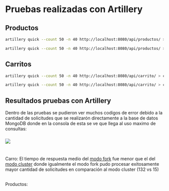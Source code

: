 # Pruebas realizadas con Artillery
## Productos
```bash
artillery quick --count 50 -n 40 http://localhost:8080/api/productos/ > products_cluster.txt
```
```bash
artillery quick --count 50 -n 40 http://localhost:8080/api/productos/ > products_fork.txt
```
## Carritos
```bash
artillery quick --count 50 -n 40 http://localhost:8080/api/carrito/ > car_cluster.txt
```
```bash
artillery quick --count 50 -n 40 http://localhost:8080/api/carrito/ > car_fork.txt
```
## Resultados pruebas con Artillery
Dentro de las pruebas se pudieron ver muchos codigos de error debido a la cantidad de solicitudes que se realizarón directamente a la base de datos MongoDB donde en la consola de esta se ve que llega al uso maximo de consultas:
###
![](https://i.imgur.com/5FJl9Oz.jpg)
#
Carro: El tiempo de respuesta medio del [modo fork](https://github.com/jcandiap/proyecto-final-coderhouse/blob/main/car_fork.txt) fue menor que el del [modo cluster](https://github.com/jcandiap/proyecto-final-coderhouse/blob/main/car_cluster.txt) donde igualmente el modo fork pudo procesar exitosamente mayor cantidad de solicitudes en comparación al modo cluster (132 vs 15)
##
Productos:  
